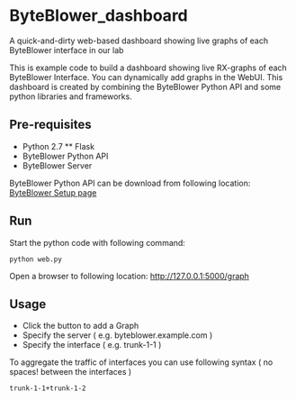 # ByteBlower_dashboard
A quick-and-dirty web-based dashboard showing live graphs of each ByteBlower interface in our lab

This is example code to build a dashboard showing live RX-graphs of each ByteBlower Interface. You can dynamically add graphs in the WebUI. This dashboard is created by combining the ByteBlower Python API and some python libraries and frameworks.

## Pre-requisites

* Python 2.7
** Flask
* ByteBlower Python API
* ByteBlower Server


ByteBlower Python API can be download from following location: [ByteBlower Setup page](http://setup.byteblower.com)

## Run

Start the python code with following command:

```
python web.py
```
Open a browser to following location: http://127.0.0.1:5000/graph

## Usage
* Click the button to add a Graph
* Specify the server ( e.g. byteblower.example.com )
* Specify the interface ( e.g. trunk-1-1 )

To aggregate the traffic of interfaces you can use following syntax ( no spaces! between the interfaces )
```
trunk-1-1+trunk-1-2
```
